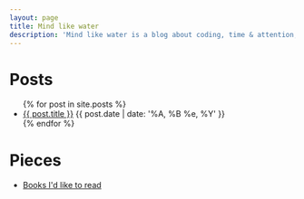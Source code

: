 ```yaml
---
layout: page
title: Mind like water
description: 'Mind like water is a blog about coding, time & attention, and cooking.'
---
```


<h1>Posts</h1>
<ul itemscope="itemscope" itemtype="http://schema.org/Blog">
  {% for post in site.posts %}
    <li itemprop="blogPost" itemscope="itemscope" itemtype="http://schema.org/BlogPosting">  
      <a href="{{ post.url }}" itemprop="url"><span itemprop="name">{{ post.title }}</span></a>
      <span itemprop="datePublished">{{ post.date | date: '%A, %B&nbsp;%e,&nbsp;%Y' }}</span>
    </li>
  {% endfor %}
</ul>

<h1>Pieces</h1>

<ul itemscope="itemscope" itemtype="http://schema.org/Blog">
  <li><a href="books.html">Books I'd like to read</a></li>
</ul>
